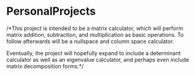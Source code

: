 # PersonalProjects

/*This project is intended to be a matrix calculator, which will perform
matrix addition, subtraction, and multiplication as basic operations.
To follow afterwards will be a nullspace and column space calculator.

Eventually, the project will hopefully expand to include a determinant
calculator as well as an eigenvalue calculator, and perhaps even include
matrix decomposition forms.*/
